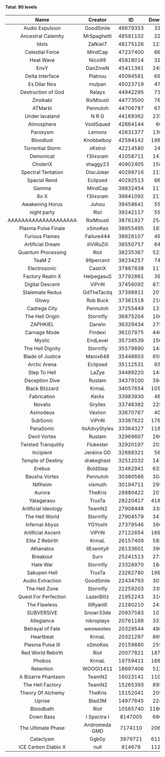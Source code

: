 #### Total: 90 levels

| Name | Creator | ID | Downloads | Likes |
|:---:|:---:|:---:|:---:|:---:|
| Audio Expulsion | GoodSmile | 48679353 | 33298 | 3231
| Ancestral Calamity | MrSpaghetti | 48591102 | 22422 | 2411
| Idols | Zafkiel7 | 48175126 | 122132 | 16374
| Celestial Force  | MindCap | 47237400 | 66409 | 6236
| Heat Wave | Nico99 | 45818014 | 31647 | 3609
| EnvY | DanZmeN | 45411361 | 245146 | 22259
| Delta Interface | Platnuu | 45094581 | 69793 | 7050
| Es Dilar Nos | mulpan | 45023719 | 47743 | 4322
| Destruction of God | Relayx | 44942295 | 73460 | 7348
| Ziroikabi | RoiMousti | 44773500 | 76493 | 6557
| ATMarbl | Pennutoh | 44706787 | 67122 | 6196
| Under lavaland | N R G | 44169362 | 235849 | 21549
| Atmosphere | VoidSquad | 42664144 | 6653 | 1131
| Paroxysm | Lemons | 42631377 | 130187 | 11152
| Bloodlust | Knobbelboy | 42584142 | 1984557 | 201135
| Torrential Storm | xKstrol | 42214580 | 24149 | 2271
| Demonicat | f3lixsram | 41058711 | 141126 | 11468
| CholeriX | shaggy23 | 40902405 | 158164 | 12507
| Spectral Tentation | DiscJoker | 40299716 | 112043 | 7777
| Spacial Rend | Eclipsed | 40292513 | 66652 | 5762
| Gamma | MindCap | 39832454 | 117880 | 10637
| 8o X | f3lixsram | 39641092 | 217164 | 17472
| Awakening Horus | Juhou | 39458641 | 55248 | 4859
| night party | Rlol | 39242117 | 55974 | 5490
| AAAAAAAAAAAAAAAAAAAA | RoiMousti | 38761927 | 254421 | 16954
| Plasma Pulse Finale | xSmoKes | 38655495 | 162998 | 14966
| Furious Flames | Failure444 | 38626107 | 49884 | 3955
| Artificial Dream | iIiViRuZiIi | 38550757 | 64141 | 5493
| Quantum Processing | Riot | 38235367 | 522874 | 37812
| TeaM Z | 99percent | 38234257 | 74755 | 6065
| Electrosonic | CastriX | 37887838 | 117787 | 10715
| Factory Realm X | HelpegasuS | 37792861 | 39135 | 3966
| Digital Descent | ViPriN | 37456092 | 872129 | 83261
| Stalemate Redux | GdTheTactiq | 37398911 | 207843 | 15808
| Glowy | Rob Buck | 37361518 | 210991 | 21850
| Cadrega City | Pennutoh | 37255449 | 131499 | 12159
| The Hell Origin | Stormfly | 36875204 | 106336 | 8846
| ZAPHKIEL | Darwin | 36329434 | 275440 | 30568
| Carnage Mode | Findexi | 36107975 | 440724 | 42479
| Mystic | EndLevel | 35738539 | 156074 | 14735
| The Hell Dignity | Stormfly | 35579890 | 143276 | 12594
| Blade of Justice | Manix648 | 35448603 | 859639 | 90810
| Arctic Arena | Eclipsed | 35112531 | 93612 | 7274
| Step To Hell | LaZye | 34489220 | 143801 | 14993
| Deception Dive | Rustam | 34379100 | 394923 | 25152
| Black Blizzard | KrmaL | 34057654 | 1053527 | 105311
| Fabrication | KeiAs | 33983930 | 46646 | 5308
| Novalis | Gryllex | 33748382 | 225505 | 20687
| Asmodeus | Vexiion | 33670767 | 40742 | 3957
| SubSonic | ViPriN | 33387622 | 1760675 | 135431
| PanaSonic | ItsAdvyStyles | 33364327 | 1183555 | 159944
| Devil Vortex | Rustam | 32969607 | 266531 | 24275
| Twisted Tranquility | Flukester | 32920197 | 202168 | 20184
| Incipient | Jenkins GD | 32688321 | 56938 | 5308
| Temple of Destiny | drakeghast | 32512032 | 147781 | 14474
| Erebus | BoldStep | 31462941 | 632981 | 59781
| Bausha Vortex | Pennutoh | 30380566 | 304415 | 27847
| Niflheim | vismuth | 30194711 | 295769 | 23505
| Aurora | TheKris | 28880422 | 207524 | 19559
| Yatagarasu  | TrusTa | 28220417 | 4183137 | 402523
| Artificial Ideology | TeamN2 | 27908448 | 338755 | 34316
| The Hell World | Stormfly | 27904579 | 347115 | 26017
| Infernal Abyss | YGYoshI | 27379546 | 366517 | 36874
| Artificial Ascent | ViPriN | 27122654 | 1694316 | 152812
| Elite Z Rebirth | KrmaL | 26157409 | 583125 | 39252
| Athanatos | IIExenityII | 26133601 | 390951 | 44495
| Breakout | Surv | 25241513 | 273128 | 27960
| Hate War | Stormfly | 23328970 | 184704 | 14245
| Sakupen Hell | TrusTa | 23262780 | 1994812 | 150478
| Audio Extraction | GoodSmile | 22434793 | 307477 | 29860
| The Hell Zone | Stormfly | 22259203 | 339957 | 22468
| Quest For Perfection | LazerBlitz | 21952243 | 310520 | 27767
| The Flawless | IlIRyanIlI | 21280210 | 242794 | 22545
| SUBVERSIVE | Snowr33de | 20937583 | 101522 | 13605
| Allegiance | nikroplays | 20761188 | 331807 | 36789
| Betrayal of Fate | weoweoteo | 20329544 | 498036 | 47477
| Heartbeat | KrmaL | 20321297 | 869503 | 78757
| Plasma Pulse III | xSmoKes | 20159880 | 255556 | 25641
| Red World Rebirth | Riot | 20077821 | 1873057 | 128466
| Phobos | KrmaL | 19759411 | 1685618 | 155350
| Retention | WOOGI1411 | 18697406 | 513619 | 65897
| A Bizarre Phantasm | TeamN2 | 16023141 | 1102482 | 112363
| The Hell Factory | TeamN2 | 15265393 | 895771 | 90632
| Theory Of Alchemy | TheKris | 15152041 | 205796 | 15667
| Uprise | Blad3M | 14977845 | 224884 | 21339
| Bloodbath | Riot | 10565740 | 11803886 | 1105191
| Down Bass | I Spectra I | 8147005 | 686664 | 63362
| The Ultimate Phase | Andromeda GMD | 7174110 | 2066434 | 216337
| Cataclysm | Ggb0y | 3979721 | 6110096 | 511362
| ICE Carbon Diablo X | null | 814678 | 1122868 | 83174
